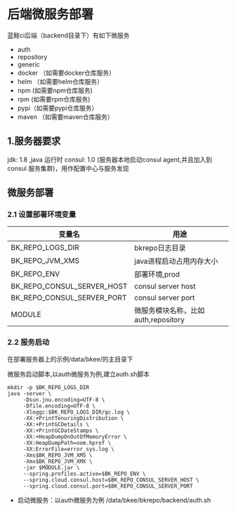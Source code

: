 # 后端微服务部署

蓝鲸ci后端（backend目录下）有如下微服务
- auth
- repository
- generic 
- docker （如需要docker仓库服务）
- helm （如需要helm仓库服务）
- npm (如需要npm仓库服务)
- rpm (如需要rpm仓库服务)
- pypi（如需要pypi仓库服务）
- maven （如需要maven仓库服务）

## 1.服务器要求

jdk: 1.8 ,java 运行时
consul: 1.0 (服务器本地启动consul agent,并且加入到consul 服务集群)，用作配置中心与服务发现


## 微服务部署

### 2.1 设置部署环境变量

|   变量名   |  用途     |
| ------------ | ---------------- |
|BK_REPO_LOGS_DIR|bkrepo日志目录|
|BK_REPO_JVM_XMS|java进程启动占用内存大小|
|BK_REPO_ENV|部署环境,prod|test|dev|
|BK_REPO_CONSUL_SERVER_HOST|consul server host|
|BK_REPO_CONSUL_SERVER_PORT |consul server port|
|MODULE |微服务模块名称，比如auth,repository|

### 2.2 服务启动

在部署服务器上的示例/data/bkee/的主目录下

微服务启动脚本,以auth微服务为例,建立auth.sh脚本

```shell 
mkdir -p $BK_REPO_LOGS_DIR
java -server \
     -Dsun.jnu.encoding=UTF-8 \
     -Dfile.encoding=UTF-8 \
     -Xloggc:$BK_REPO_LOGS_DIR/gc.log \
     -XX:+PrintTenuringDistribution \
     -XX:+PrintGCDetails \
     -XX:+PrintGCDateStamps \
     -XX:+HeapDumpOnOutOfMemoryError \
     -XX:HeapDumpPath=oom.hprof \
     -XX:ErrorFile=error_sys.log \
     -Xms$BK_REPO_JVM_XMS \
     -Xmx$BK_REPO_JVM_XMX \
     -jar $MODULE.jar \
     --spring.profiles.active=$BK_REPO_ENV \
     --spring.cloud.consul.host=$BK_REPO_CONSUL_SERVER_HOST \
     --spring.cloud.consul.port=$BK_REPO_CONSUL_SERVER_PORT
```
- 启动微服务：以auth微服务为例 /data/bkee/bkrepo/backend/auth.sh 

